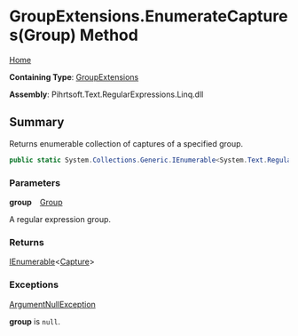 # GroupExtensions\.EnumerateCaptures\(Group\) Method

[Home](../../../../../../../README.md)

**Containing Type**: [GroupExtensions](../README.md)

**Assembly**: Pihrtsoft\.Text\.RegularExpressions\.Linq\.dll

## Summary

Returns enumerable collection of captures of a specified group\.

```csharp
public static System.Collections.Generic.IEnumerable<System.Text.RegularExpressions.Capture> EnumerateCaptures(this System.Text.RegularExpressions.Group group)
```

### Parameters

**group** &ensp; [Group](https://docs.microsoft.com/en-us/dotnet/api/system.text.regularexpressions.group)

A regular expression group\.

### Returns

[IEnumerable](https://docs.microsoft.com/en-us/dotnet/api/system.collections.generic.ienumerable-1)\<[Capture](https://docs.microsoft.com/en-us/dotnet/api/system.text.regularexpressions.capture)>

### Exceptions

[ArgumentNullException](https://docs.microsoft.com/en-us/dotnet/api/system.argumentnullexception)

**group** is `null`\.

